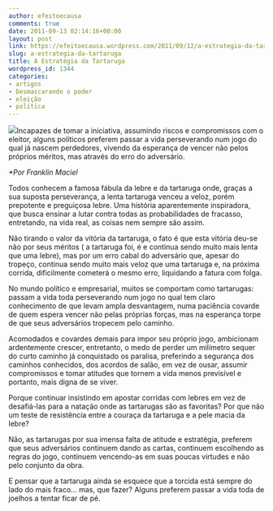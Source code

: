 ```yaml
---
author: efeitoecausa
comments: true
date: 2011-09-13 02:14:16+00:00
layout: post
link: https://efeitoecausa.wordpress.com/2011/09/12/a-estrategia-da-tartaruga/
slug: a-estrategia-da-tartaruga
title: A Estratégia da Tartaruga
wordpress_id: 1344
categories:
- artigos
- Desmascarando o poder
- eleição
- política
---
```


[![](http://efeitoecausa.files.wordpress.com/2011/09/tartaruga.jpg)](http://efeitoecausa.files.wordpress.com/2011/09/tartaruga.jpg)Incapazes de tomar a iniciativa, assumindo riscos e compromissos com o eleitor, alguns políticos preferem passar a vida perseverando num jogo do qual já nascem perdedores, vivendo da esperança de vencer não pelos próprios méritos, mas através do erro do adversário.

_*Por Franklin Maciel_



Todos conhecem a famosa fábula da lebre e da tartaruga onde, graças a sua suposta perseverança, a lenta tartaruga venceu a veloz, porém prepotente e preguiçosa lebre. Uma história aparentemente inspiradora, que busca ensinar a lutar contra todas as probabilidades de fracasso, entretando, na vida real, as coisas nem sempre são assim.

Não tirando o valor da vitória da tartaruga, o fato é que esta vitória deu-se não por seus méritos ( a tartaruga foi, é e continua sendo muito mais lenta que uma lebre), mas por um erro cabal do adversário que, apesar do tropeço, continua sendo muito mais veloz que uma tartaruga e, na próxima corrida, dificilmente cometerá o mesmo erro, liquidando a fatura com folga.



No mundo político e empresarial, muitos se comportam como tartarugas: passam a vida toda perseverando num jogo no qual tem claro conhecimento de que levam ampla desvantagem, numa paciência covarde de quem espera vencer não pelas próprias forças, mas na esperança torpe de que seus adversários tropecem pelo caminho.



Acomodados e covardes demais para impor seu próprio jogo, ambicionam ardentemente crescer, entretanto, o medo de perder um milímetro sequer do curto caminho já conquistado os paralisa, preferindo a segurança dos caminhos conhecidos, dos acordos de salão, em vez de ousar, assumir compromissos e tomar atitudes que tornem a vida menos previsível e portanto, mais digna de se viver.



Porque continuar insistindo em apostar corridas com lebres em vez de desafiá-las para a natação onde as tartarugas são as favoritas? Por que não um teste de resistência entre a couraça da tartaruga e a pele macia da lebre?

Não, as tartarugas por sua imensa falta de atitude e estratégia, preferem que seus adversários continuem dando as cartas, continuem escolhendo as regras do jogo, continuem vencendo-as em suas poucas virtudes e não pelo conjunto da obra.



E pensar que a tartaruga ainda se esquece que a torcida está sempre do lado do mais fraco... mas, que fazer? Alguns preferem passar a vida toda de joelhos a tentar ficar de pé.






